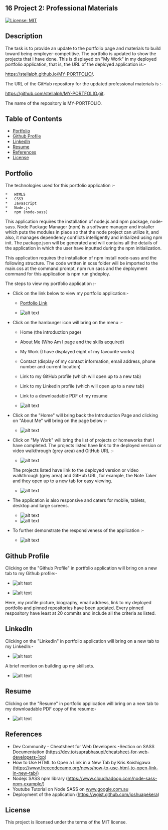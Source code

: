 ## 16 Project 2: Professional Materials

[![License: MIT](https://img.shields.io/badge/License-MIT-yellow.svg)](https://opensource.org/licenses/MIT)

## Description

The task is to provide an update to the portfolio page and materials to build toward being employer-competitive.  The portfolio is updated to show the projects that I have done.  This is displayed on "My Work" in my deployed portfolio application, that is, the URL of the deployed application is:-

 https://stellalph.github.io/MY-PORTFOLIO/.  
 
 The URL of the GitHub repository for the updated professional materials is :-
 
 https://github.com/stellalph/MY-PORTFOLIO.git.

The name of the repository is MY-PORTFOLIO.


## Table of Contents

* [Portfolio](#portfolio)
* [Github Profile](#githubprofile)
* [Linkedln](#linkedln)
* [Resume](#resume)
* [References](#references)
* [License](#license)

## Portfolio

The technologies used for this portfolio application :-

    *   HTML5
    *   CSS3
    *   Javascript
    *   Node.js
    *   npm (node-sass)

This application requires the installation of node.js and npm package, node-sass. Node Package Manager (npm) is a software manager and installer which puts the modules in place so that the node project can utilize it, and also, it manages dependency conflicts intelligently and initialized using npm init.  The package.json will be generated and will contains all the details of the application in which the user have inputted during the npm initialization.

This application requires the installation of npm install node-sass and the following structure.  The code written in scss folder will be imported to the main.css at the command prompt, npm run sass and the deployment command for this application is npm run ghdeploy.

The steps to view my portfolio application :-

* Click on the link below to view my portfolio application:-

    * [Portfolio Link](https://stellalph.github.io/MY-PORTFOLIO)

    * ![alt text](./Dist/img/pp1.png)

*   Click on the hamburger icon will bring on the menu :-

    * Home (the introduction page)
    * About Me (Who Am I page and the skills acquired)
    * My Work (I have displayed eight of my favourite works)
    * Contact (display of my contact information, email address, phone number and current location)
    * Link to my GitHub profile (which will open up to a new tab)
    * Link to my Linkedln profile (which will open up to a new tab)
    * Link to a downloadable PDF of my resume

    * ![alt text](./Dist/img/pp2.png)

 * Click on the "Home" will bring back the Introduction Page and clicking on "About Me" will bring on the page below :-

   * ![alt text](./Dist/img/pp3.png)

* Click on "My Work" will bring the list of projects or homeworks that I have completed.  The projects listed have link to the deployed version or video walkthrough (grey area) and GitHub URL :-

    * ![alt text](./Dist/img/pp5.png)

  The projects listed have link to the deployed version or video walkthrough (grey area) and GitHub URL, for example, the Note Taker and they open up to a new tab for easy viewing.

    * ![alt text](./Dist/img/pp6.png)

* The application is also responsive and caters for mobile, tablets, desktop and large screens.

    * ![alt text](./Dist/img/pp7.png)
    * ![alt text](./Dist/img/pp8.png)

* To further demonstrate the responsiveness of the application :-

  * ![alt text](./Dist/img/pp9.png)
 
## Github Profile

Clicking on the "Github Profile" in portfolio application will bring on a new tab to my Github profile:-


* ![alt text](./Dist/img/pp11.png)

* ![alt text](./Dist/img/pp10.png)

Here, my profile picture, biography, email address, link to my deployed portfolio and pinned repositories have been updated.  Every pinned respository have least at 20 commits and include all the criteria as listed.


## Linkedln

Clicking on the "Linkedln" in portfolio application will bring on a new tab to my Linkedln:-

* ![alt text](./Dist/img/pp12.png)

A brief mention on building up my skillsets.


* ![alt text](./Dist/img/pp13.png)

## Resume

Clicking on the "Resume" in portfolio application will bring on a new tab to my downloadable PDF copy of the resume:-

* ![alt text](./Dist/img/pp14.png)

## References

* Dev Community - Cheatsheet for Web Developers -Section on SASS Documentation (https://dev.to/suprabhasupi/cheatsheet-for-web-developers-1op)
* How to Use HTML to Open a Link in a New Tab by Kris Koishigawa (https://www.freecodecamp.org/news/how-to-use-html-to-open-link-in-new-tab/)
* Nodejs SASS npm library (https://www.cloudhadoop.com/node-sass-npm-example/)
* Youtube Tutorial on Node SASS on www.google.com.au
* Deployment of the application (https://wgist.github.com/joshuapekera)


## License

This project is licensed under the terms of the MIT license.
 